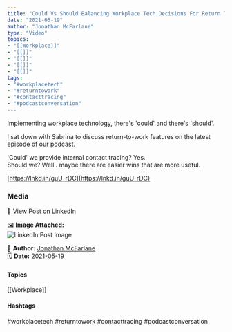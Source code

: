 ```yaml
---
title: "Could Vs Should Balancing Workplace Tech Decisions For Return To Work"  
date: "2021-05-19"  
author: "Jonathan McFarlane"  
type: "Video"  
topics:  
- "[[Workplace]]"  
- "[[]]"  
- "[[]]"  
- "[[]]"  
- "[[]]"  
tags:  
- "#workplacetech"  
- "#returntowork"  
- "#contacttracing"  
- "#podcastconversation"
---
```

Implementing workplace technology, there's 'could' and there's 'should'.

I sat down with Sabrina to discuss return-to-work features on the latest episode of our podcast.

'Could' we provide internal contact tracing? Yes.  
Should we? Well.. maybe there are easier wins that are more useful.

[https://lnkd.in/guU_rDC](https://lnkd.in/guU_rDC)

### Media

🔗 [View Post on LinkedIn](https://www.linkedin.com/feed/update/urn:li:activity:6800660390075338752)  
  
🖼 **Image Attached:**  
![LinkedIn Post Image](https://media.licdn.com/dms/image/v2/C5605AQGUAochXRTf4Q/videocover-low/videocover-low/0/1621403762017?e=1742263200&v=beta&t=DIaAvEY0N-EgFju_RvoDr0y0IyMHBZgHOECeJUe1H2c)  
  
👤 **Author:** [Jonathan McFarlane](https://www.linkedin.com/in/jonathanmcfarlane/)  
🗓️ **Date:** 2021-05-19

#### Topics

[[Workplace]]  

#### Hashtags

#workplacetech #returntowork #contacttracing #podcastconversation